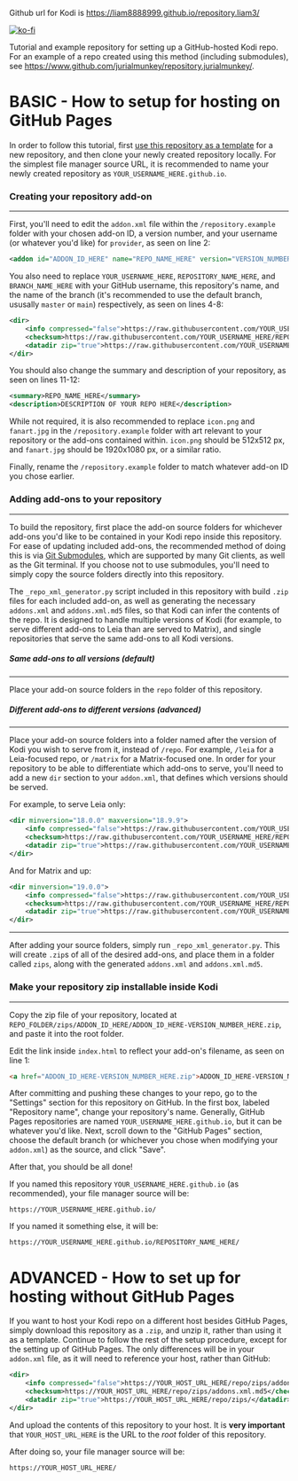 Github url for Kodi is https://liam8888999.github.io/repository.liam3/ 



[![ko-fi](https://ko-fi.com/img/githubbutton_sm.svg)](https://ko-fi.com/E1E4MI8T5)
















































Tutorial and example repository for setting up a GitHub-hosted Kodi repo. For an example of a repo created using this method (including submodules), see https://www.github.com/jurialmunkey/repository.jurialmunkey/.

# BASIC - How to setup for hosting on GitHub Pages

In order to follow this tutorial, first [use this repository as a template](https://github.com/drinfernoo/repository.example/generate) for a new repository, and then clone your newly created repository locally. For the simplest file manager source URL, it is recommended to name your newly created repository as `YOUR_USERNAME_HERE.github.io`.

### Creating your repository add-on
---
First, you'll need to edit the `addon.xml` file within the `/repository.example` folder with your chosen add-on ID, a version number, and your username (or whatever you'd like) for `provider`, as seen on line 2:

```XML
<addon id="ADDON_ID_HERE" name="REPO_NAME_HERE" version="VERSION_NUMBER_HERE" provider-name="YOUR_USERNAME_HERE">
```

You also need to replace `YOUR_USERNAME_HERE`, `REPOSITORY_NAME_HERE`, and `BRANCH_NAME_HERE` with your GitHub username, this repository's name, and the name of the branch (it's recommended to use the default branch, ususally `master` or `main`) respectively, as seen on lines 4-8:

```XML
<dir>
    <info compressed="false">https://raw.githubusercontent.com/YOUR_USERNAME_HERE/REPOSITORY_NAME_HERE/BRANCH_NAME_HERE/repo/zips/addons.xml</info>
    <checksum>https://raw.githubusercontent.com/YOUR_USERNAME_HERE/REPOSITORY_NAME_HERE/BRANCH_NAME_HERE/repo/zips/addons.xml.md5</checksum>
    <datadir zip="true">https://raw.githubusercontent.com/YOUR_USERNAME_HERE/REPOSITORY_NAME_HERE/BRANCH_NAME_HERE/repo/zips/</datadir>
</dir>
```

You should also change the summary and description of your repository, as seen on lines 11-12:

```XML
<summary>REPO_NAME_HERE</summary>
<description>DESCRIPTION OF YOUR REPO HERE</description>
```

While not required, it is also recommended to replace `icon.png` and `fanart.jpg` in the `/repository.example` folder with art relevant to your repository or the add-ons contained within. `icon.png` should be 512x512 px, and `fanart.jpg` should be 1920x1080 px, or a similar ratio.

Finally, rename the `/repository.example` folder to match whatever add-on ID you chose earlier.

### Adding add-ons to your repository
---
To build the repository, first place the add-on source folders for whichever add-ons you'd like to be contained in your Kodi repo inside this repository. For ease of updating included add-ons, the recommended method of doing this is via [Git Submodules](https://git-scm.com/book/en/v2/Git-Tools-Submodules), which are supported by many Git clients, as well as the Git terminal. If you choose not to use submodules, you'll need to simply copy the source folders directly into this repository.

The `_repo_xml_generator.py` script included in this repository with build `.zip` files for each included add-on, as well as generating the necessary `addons.xml` and `addons.xml.md5` files, so that Kodi can infer the contents of the repo. It is designed to handle multiple versions of Kodi (for example, to serve different add-ons to Leia than are served to Matrix), and single repositories that serve the same add-ons to all Kodi versions.

##### Same add-ons to all versions (default)
---
Place your add-on source folders in the `repo` folder of this repository.
##### Different add-ons to different versions (advanced)
---
Place your add-on source folders into a folder named after the version of Kodi you wish to serve from it, instead of `/repo`. For example, `/leia` for a Leia-focused repo, or `/matrix` for a Matrix-focused one. In order for your repository to be able to differentiate which add-ons to serve, you'll need to add a new `dir` section to your `addon.xml`, that defines which versions should be served.

For example, to serve Leia only:
```XML
<dir minversion="18.0.0" maxversion="18.9.9">
    <info compressed="false">https://raw.githubusercontent.com/YOUR_USERNAME_HERE/REPOSITORY_NAME_HERE/DEFAULT_BRANCH_NAME_HERE/leia/zips/addons.xml</info>
    <checksum>https://raw.githubusercontent.com/YOUR_USERNAME_HERE/REPOSITORY_NAME_HERE/DEFAULT_BRANCH_NAME_HERE/leia/zips/addons.xml.md5</checksum>
    <datadir zip="true">https://raw.githubusercontent.com/YOUR_USERNAME_HERE/REPOSITORY_NAME_HERE/DEFAULT_BRANCH_NAME_HERE/leia/zips/</datadir>
</dir>
```
And for Matrix and up:
```XML
<dir minversion="19.0.0">
    <info compressed="false">https://raw.githubusercontent.com/YOUR_USERNAME_HERE/REPOSITORY_NAME_HERE/DEFAULT_BRANCH_NAME_HERE/matrix/zips/addons.xml</info>
    <checksum>https://raw.githubusercontent.com/YOUR_USERNAME_HERE/REPOSITORY_NAME_HERE/DEFAULT_BRANCH_NAME_HERE/matrix/zips/addons.xml.md5</checksum>
    <datadir zip="true">https://raw.githubusercontent.com/YOUR_USERNAME_HERE/REPOSITORY_NAME_HERE/DEFAULT_BRANCH_NAME_HERE/matrix/zips/</datadir>
</dir>
```
---
After adding your source folders, simply run `_repo_xml_generator.py`. This will create `.zip`s of all of the desired add-ons, and place them in a folder called `zips`, along with the generated `addons.xml` and `addons.xml.md5`.

### Make your repository zip installable inside Kodi
---
Copy the zip file of your repository, located at `REPO_FOLDER/zips/ADDON_ID_HERE/ADDON_ID_HERE-VERSION_NUMBER_HERE.zip`,
and paste it into the root folder.

Edit the link inside `index.html` to reflect your add-on's filename, as seen on line 1:

```HTML
<a href="ADDON_ID_HERE-VERSION_NUMBER_HERE.zip">ADDON_ID_HERE-VERSION_NUMBER_HERE.zip</a>
```

After committing and pushing these changes to your repo, go to the "Settings" section for this repository on GitHub. In the first box, labeled "Repository name", change your repository's name. Generally, GitHub Pages repositories are named `YOUR_USERNAME_HERE.github.io`,  but it can be whatever you'd like.
Next, scroll down to the "GitHub Pages" section, choose the default branch (or whichever you chose when modifying your `addon.xml`) as the source, and click "Save".

After that, you should be all done!

If you named this repository `YOUR_USERNAME_HERE.github.io` (as recommended), your file manager source will be:

`https://YOUR_USERNAME_HERE.github.io/`

If you named it something else, it will be:

`https://YOUR_USERNAME_HERE.github.io/REPOSITORY_NAME_HERE/`

# ADVANCED - How to set up for hosting without GitHub Pages

If you want to host your Kodi repo on a different host besides GitHub Pages, simply download this repository as a `.zip`, and unzip it, rather than using it as a template. Continue to follow the rest of the setup procedure, except for the setting up of GitHub Pages. The only differences will be in your `addon.xml` file, as it will need to reference your host, rather than GitHub:

```XML
<dir>
    <info compressed="false">https://YOUR_HOST_URL_HERE/repo/zips/addons.xml</info>
    <checksum>https://YOUR_HOST_URL_HERE/repo/zips/addons.xml.md5</checksum>
    <datadir zip="true">https://YOUR_HOST_URL_HERE/repo/zips/</datadir>
</dir>
```

And upload the contents of this repository to your host. It is **very important** that `YOUR_HOST_URL_HERE` is the URL to the *root* folder of this repository.

After doing so, your file manager source will be:

`https://YOUR_HOST_URL_HERE/`
